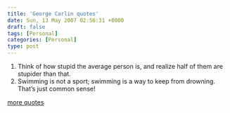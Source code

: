 ```yaml
---
title: 'George Carlin quotes'
date: Sun, 13 May 2007 02:56:31 +0000
draft: false
tags: [Personal]
categories: [Personal]
type: post
---
```


1.  Think of how stupid the average person is, and realize half of them are stupider than that.
2.  Swimming is not a sport; swimming is a way to keep from drowning. That’s just common sense!

[more quotes](http://blogzarro.com/?p=226)